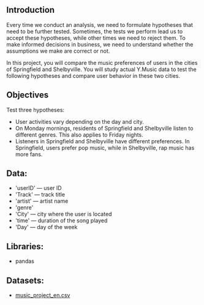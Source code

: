 ## Introduction

Every time we conduct an analysis, we need to formulate hypotheses that need to be further tested. Sometimes, the tests we perform lead us to accept these hypotheses, while other times we need to reject them. To make informed decisions in business, we need to understand whether the assumptions we make are correct or not.

In this project, you will compare the music preferences of users in the cities of Springfield and Shelbyville. You will study actual Y.Music data to test the following hypotheses and compare user behavior in these two cities.

## Objectives

Test three hypotheses:

- User activities vary depending on the day and city.
- On Monday mornings, residents of Springfield and Shelbyville listen to different genres. This also applies to Friday nights.
- Listeners in Springfield and Shelbyville have different preferences. In Springfield, users prefer pop music, while in Shelbyville, rap music has more fans.

## Data:

- 'userID' — user ID
- 'Track' — track title
- 'artist' — artist name
- 'genre'
- 'City' — city where the user is located
- 'time' — duration of the song played
- 'Day' — day of the week

## Libraries:

- pandas

## Datasets:

- [music_project_en.csv](datasets)
